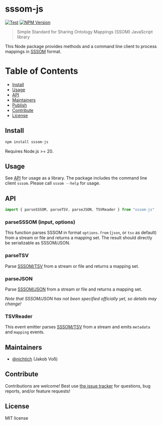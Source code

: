 # sssom-js

[![Test](https://github.com/gbv/sssom-js/actions/workflows/test.yml/badge.svg?branch=dev)](https://github.com/gbv/sssom-js/actions/workflows/test.yml)
[![NPM Version](http://img.shields.io/npm/v/sssom-js.svg?style=flat)](https://www.npmjs.org/package/sssom-js)

> Simple Standard for Sharing Ontology Mappings (SSOM) JavaScript library

This Node package provides methods and a command line client to process mappings in [SSSOM] format.

# Table of Contents

- [Install](#install)
- [Usage](#usage)
- [API](#api)
- [Maintainers](#maintainers)
- [Publish](#publish)
- [Contribute](#contribute)
- [License](#license)

## Install 

```bash
npm install sssom-js
```

Requires Node.js >= 20.

## Usage

See [API](#api) for usage as a library. The package includes the command line client `sssom`. Please call `sssom --help` for usage.

## API

~~~js
import { parseSSSOM, parseTSV, parseJSON, TSVReader } from "sssom-js"
~~~

### parseSSSOM (input, options)

This function parses SSSOM in format `options.from` (`json`, or `tsv` as default) from a stream or file and returns a mapping set. The result should directly be serializable as SSSOM/JSON.

### parseTSV

Parse [SSSOM/TSV] from a stream or file and returns a mapping set.

### parseJSON

Parse [SSSOM/JSON] from a stream or file and returns a mapping set.

*Note that SSSOM/JSON has not been specified officially yet, so details may change!*

### TSVReader

This event emitter parses [SSSOM/TSV] from a stream and emits `metadata` and `mapping` events.

## Maintainers

- [@nichtich](https://github.com/nichtich) (Jakob Voß)

## Contribute

Contributions are welcome! Best use [the issue tracker](https://github.com/gbv/sssom-js/issues) for questions, bug reports, and/or feature requests!

## License

MIT license

[SSSOM]: https://mapping-commons.github.io/sssom/
[SSSOM/TSV]: https://mapping-commons.github.io/sssom/spec-formats-tsv/
[SSSOM/JSON]: https://mapping-commons.github.io/sssom/spec-formats-json/

